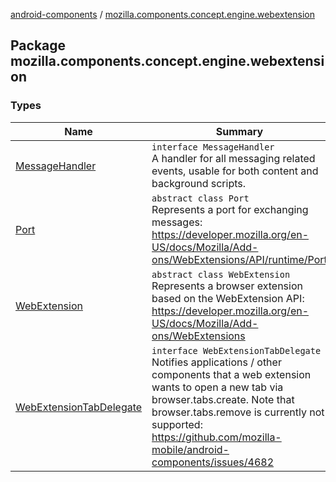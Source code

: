 [android-components](../index.md) / [mozilla.components.concept.engine.webextension](./index.md)

## Package mozilla.components.concept.engine.webextension

### Types

| Name | Summary |
|---|---|
| [MessageHandler](-message-handler/index.md) | `interface MessageHandler`<br>A handler for all messaging related events, usable for both content and background scripts. |
| [Port](-port/index.md) | `abstract class Port`<br>Represents a port for exchanging messages: https://developer.mozilla.org/en-US/docs/Mozilla/Add-ons/WebExtensions/API/runtime/Port |
| [WebExtension](-web-extension/index.md) | `abstract class WebExtension`<br>Represents a browser extension based on the WebExtension API: https://developer.mozilla.org/en-US/docs/Mozilla/Add-ons/WebExtensions |
| [WebExtensionTabDelegate](-web-extension-tab-delegate/index.md) | `interface WebExtensionTabDelegate`<br>Notifies applications / other components that a web extension wants to open a new tab via browser.tabs.create. Note that browser.tabs.remove is currently not supported: https://github.com/mozilla-mobile/android-components/issues/4682 |
